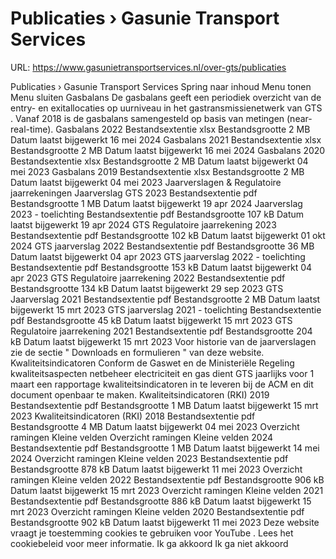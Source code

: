 # Publicaties › Gasunie Transport Services

URL: https://www.gasunietransportservices.nl/over-gts/publicaties

Publicaties › Gasunie Transport Services
Spring naar inhoud
Menu tonen
Menu sluiten
Gasbalans
De gasbalans geeft een periodiek overzicht van de entry- en exitallocaties op uurniveau in het gastransmissienetwerk van
GTS
. Vanaf 2018 is de gasbalans samengesteld op basis van metingen (near-real-time).
Gasbalans 2022
Bestandsextentie
xlsx
Bestandsgrootte
2 MB
Datum laatst bijgewerkt
16 mei 2024
Gasbalans 2021
Bestandsextentie
xlsx
Bestandsgrootte
2 MB
Datum laatst bijgewerkt
16 mei 2024
Gasbalans 2020
Bestandsextentie
xlsx
Bestandsgrootte
2 MB
Datum laatst bijgewerkt
04 mei 2023
Gasbalans 2019
Bestandsextentie
xlsx
Bestandsgrootte
2 MB
Datum laatst bijgewerkt
04 mei 2023
Jaarverslagen & Regulatoire jaarrekeningen
Jaarverslag GTS 2023
Bestandsextentie
pdf
Bestandsgrootte
1 MB
Datum laatst bijgewerkt
19 apr 2024
Jaarverslag 2023 - toelichting
Bestandsextentie
pdf
Bestandsgrootte
107 kB
Datum laatst bijgewerkt
19 apr 2024
GTS Regulatoire jaarrekening 2023
Bestandsextentie
pdf
Bestandsgrootte
102 kB
Datum laatst bijgewerkt
01 okt 2024
GTS jaarverslag 2022
Bestandsextentie
pdf
Bestandsgrootte
36 MB
Datum laatst bijgewerkt
04 apr 2023
GTS jaarverslag 2022 - toelichting
Bestandsextentie
pdf
Bestandsgrootte
153 kB
Datum laatst bijgewerkt
04 apr 2023
GTS Regulatoire jaarrekening 2022
Bestandsextentie
pdf
Bestandsgrootte
134 kB
Datum laatst bijgewerkt
29 sep 2023
GTS Jaarverslag 2021
Bestandsextentie
pdf
Bestandsgrootte
2 MB
Datum laatst bijgewerkt
15 mrt 2023
GTS jaarverslag 2021 - toelichting
Bestandsextentie
pdf
Bestandsgrootte
45 kB
Datum laatst bijgewerkt
15 mrt 2023
GTS Regulatoire jaarrekening 2021
Bestandsextentie
pdf
Bestandsgrootte
204 kB
Datum laatst bijgewerkt
15 mrt 2023
Voor historie van de jaarverslagen zie de sectie "
Downloads en formulieren
" van deze website.
Kwaliteitsindicatoren
Conform de Gaswet en de Ministeriële Regeling kwaliteitsaspecten netbeheer electriciteit en
gas
dient
GTS
jaarlijks voor 1 maart een rapportage kwaliteitsindicatoren in te leveren bij de ACM en dit document openbaar te maken.
Kwaliteitsindicatoren (RKI) 2019
Bestandsextentie
pdf
Bestandsgrootte
1 MB
Datum laatst bijgewerkt
15 mrt 2023
Kwaliteitsindicatoren (RKI) 2018
Bestandsextentie
pdf
Bestandsgrootte
4 MB
Datum laatst bijgewerkt
04 mei 2023
Overzicht ramingen Kleine velden
Overzicht ramingen Kleine velden 2024
Bestandsextentie
pdf
Bestandsgrootte
1 MB
Datum laatst bijgewerkt
14 mei 2024
Overzicht ramingen Kleine velden 2023
Bestandsextentie
pdf
Bestandsgrootte
878 kB
Datum laatst bijgewerkt
11 mei 2023
Overzicht ramingen Kleine velden 2022
Bestandsextentie
pdf
Bestandsgrootte
906 kB
Datum laatst bijgewerkt
15 mrt 2023
Overzicht ramingen Kleine velden 2021
Bestandsextentie
pdf
Bestandsgrootte
886 kB
Datum laatst bijgewerkt
15 mrt 2023
Overzicht ramingen Kleine velden 2020
Bestandsextentie
pdf
Bestandsgrootte
902 kB
Datum laatst bijgewerkt
11 mei 2023
Deze website vraagt je toestemming cookies te gebruiken voor
YouTube
. Lees het
cookiebeleid
voor meer informatie.
Ik ga akkoord
Ik ga niet akkoord